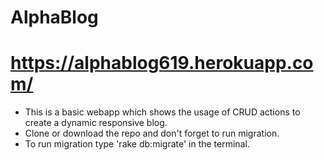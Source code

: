 # AlphaBlog
# https://alphablog619.herokuapp.com/

* This is a basic webapp which shows the usage of CRUD actions to create a dynamic responsive blog.
* Clone or download the repo and don't forget to run migration.
* To run migration type 'rake db:migrate' in the terminal.
